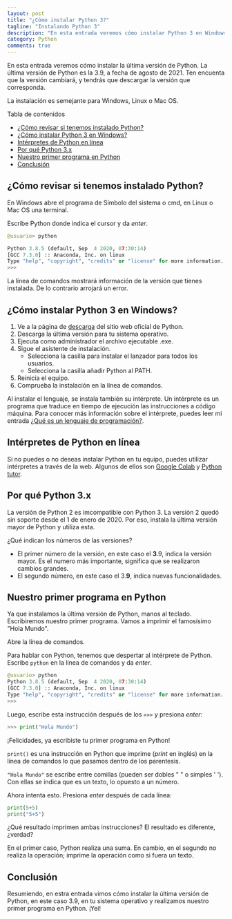 ```yaml
---
layout: post
title: "¿Cómo instalar Python 3?"
tagline: "Instalando Python 3"
description: "En esta entrada veremos cómo instalar Python 3 en Windows o Linux"
category: Python
comments: true
---
```


En esta entrada veremos cómo instalar la última versión de Python. La última versión de Python es la 3.9, a fecha de agosto de 2021. Ten encuenta que la versión cambiará, y tendrás que descargar la versión que corresponda.

La instalación es semejante para Windows, Linux o Mac OS.  

Tabla de contenidos  

- [¿Cómo revisar si tenemos instalado Python?](#cómo-revisar-si-tenemos-instalado-python)
- [¿Cómo instalar Python 3 en Windows?](#cómo-instalar-python-3-en-windows)
- [Intérpretes de Python en línea](#intérpretes-de-python-en-línea)
- [Por qué Python 3.x](#por-qué-python-3x)
- [Nuestro primer programa en Python](#nuestro-primer-programa-en-python)
- [Conclusión](#conclusión)

## ¿Cómo revisar si tenemos instalado Python?  

En Windows abre el programa de Símbolo del sistema o cmd, en Linux o Mac OS una terminal.  

Escribe Python donde indica el cursor y da *enter*.  

```python
@usuario> python

Python 3.8.5 (default, Sep  4 2020, 07:30:14) 
[GCC 7.3.0] :: Anaconda, Inc. on linux
Type "help", "copyright", "credits" or "license" for more information.
>>> 
```

La línea de comandos mostrará información de la versión que tienes instalada. De lo contrario arrojará un error.  

## ¿Cómo instalar Python 3 en Windows?  

1. Ve a la página de [descarga](https://www.python.org/downloads/) del sitio web oficial de Python.  
2. Descarga la última versión para tu sistema operativo.
3. Ejecuta como administrador el archivo ejecutable .exe.
4. Sigue el asistente de instalación.
    - Selecciona la casilla para instalar el lanzador para todos los usuarios.
    - Selecciona la casilla añadir Python al PATH.
5. Reinicia el equipo.
6. Comprueba la instalación en la línea de comandos.  

Al instalar el lenguaje, se instala también su intérprete. Un intérprete es un programa que traduce en tiempo de ejecución las instrucciones a código máquina. Para conocer más información sobre el intérprete, puedes leer mi entrada [¿Qué es un lenguaje de programación?]().  

## Intérpretes de Python en línea  

Si no puedes o no deseas instalar Python en tu equipo, puedes utilizar intérpretes a través de la web. Algunos de ellos son [Google Colab](https://colab.research.google.com/notebooks/intro.ipynb?utm_source=scs-index#) y [Python tutor](http://www.pythontutor.com/visualize.html#mode=edit).

## Por qué Python 3.x  

La versión de Python 2 es imcompatible con Python 3. La versión 2 quedó sin soporte desde el 1 de enero de 2020. Por eso, instala la última versión mayor de Python y utiliza esta.  

¿Qué indican los números de las versiones?  

- El primer número de la versión, en este caso el **3**.9, indica la versión mayor. Es el numero más importante, significa que se realizaron cambios grandes.  
- El segundo número, en este caso el 3.**9**, indica nuevas funcionalidades.  

## Nuestro primer programa en Python  

Ya que instalamos la última versión de Python, manos al teclado. Escribiremos nuestro primer programa. Vamos a imprimir el famosísimo "Hola Mundo".  

Abre la línea de comandos.  

Para hablar con Python, tenemos que despertar al intérprete de Python. Escribe `python` en la línea de comandos y da *enter*.

```python
@usuario> python
Python 3.8.5 (default, Sep  4 2020, 07:30:14) 
[GCC 7.3.0] :: Anaconda, Inc. on linux
Type "help", "copyright", "credits" or "license" for more information.
>>> 
```

Luego, escribe esta instrucción después de los `>>>` y presiona *enter*:  

```python
>>> print("Hola Mundo")
```

¡Felicidades, ya escribiste tu primer programa en Python!  

`print()` es una instrucción en Python que imprime (*print* en inglés) en la línea de comandos lo que pasamos dentro de los parentesis.  

`"Hola Mundo"` se escribe entre comillas (pueden ser dobles " " o simples ' '). Con ellas se indica que es un texto, lo opuesto a un número.  

Ahora intenta esto. Presiona *enter* después de cada línea:

```python
print(5+5)
print("5+5")
```

¿Qué resultado imprimen ambas instrucciones? El resultado es diferente, ¿verdad?  

En el primer caso, Python realiza una suma. En cambio, en el segundo no realiza la operación; imprime la operación como si fuera un texto.  

## Conclusión  

Resumiendo, en estra entrada vimos cómo instalar la última versión de Python, en este caso 3.9, en tu sistema operativo y realizamos nuestro primer programa en Python. ¡Yei!  
